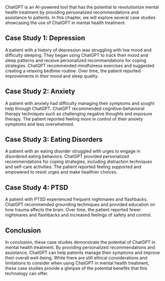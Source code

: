 

ChatGPT is an AI-powered tool that has the potential to revolutionize mental health treatment by providing personalized recommendations and assistance to patients. In this chapter, we will explore several case studies showcasing the use of ChatGPT in mental health treatment.

Case Study 1: Depression
------------------------

A patient with a history of depression was struggling with low mood and difficulty sleeping. They began using ChatGPT to track their mood and sleep patterns and receive personalized recommendations for coping strategies. ChatGPT recommended mindfulness exercises and suggested creating a relaxing bedtime routine. Over time, the patient reported improvements in their mood and sleep quality.

Case Study 2: Anxiety
---------------------

A patient with anxiety had difficulty managing their symptoms and sought help through ChatGPT. ChatGPT recommended cognitive-behavioral therapy techniques such as challenging negative thoughts and exposure therapy. The patient reported feeling more in control of their anxiety symptoms and less overwhelmed.

Case Study 3: Eating Disorders
------------------------------

A patient with an eating disorder struggled with urges to engage in disordered eating behaviors. ChatGPT provided personalized recommendations for coping strategies, including distraction techniques and self-care activities. The patient reported feeling supported and empowered to resist urges and make healthier choices.

Case Study 4: PTSD
------------------

A patient with PTSD experienced frequent nightmares and flashbacks. ChatGPT recommended grounding techniques and provided education on how trauma affects the brain. Over time, the patient reported fewer nightmares and flashbacks and increased feelings of safety and control.

Conclusion
----------

In conclusion, these case studies demonstrate the potential of ChatGPT in mental health treatment. By providing personalized recommendations and assistance, ChatGPT can help patients manage their symptoms and improve their overall well-being. While there are still ethical considerations and limitations to consider when using ChatGPT in mental health treatment, these case studies provide a glimpse of the potential benefits that this technology can offer.
